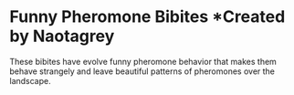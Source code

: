 # Funny Pheromone Bibites *Created by Naotagrey
These bibites have evolve funny pheromone behavior that makes them behave strangely and leave beautiful patterns of pheromones over the landscape.
